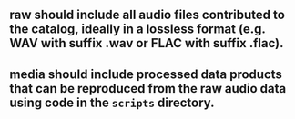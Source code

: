 ## raw should include all audio files contributed to the catalog, ideally in a lossless format (e.g. WAV with suffix .wav or FLAC with suffix .flac).

## media should include processed data products that can be reproduced from the raw audio data using code in the `scripts` directory.

